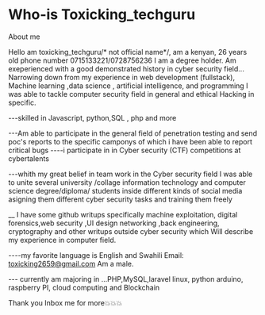 # Who-is Toxicking_techguru
About me



Hello am toxicking_techguru/* not official name*/, 
am a kenyan, 26 years old phone number 0715133221/0728756236
I am a degree holder.
 Am exeperienced with a good demonstrated history in  cyber security  field...
Narrowing down from my experience in web development (fullstack), Machine learning ,data science , artificial intelligence, and programming I was able to tackle computer security field in general and ethical Hacking in specific.

---skilled in Javascript, python,SQL , php and more

---Am able to participate in the general field of penetration testing and send poc's reports to the specific camponys of which i  have been able to report critical bugs 
----i participate in in Cyber security (CTF) competitions  at cybertalents

---whith my great belief in team work in the Cyber security field I  was able to unite several university /collage  information technology and computer science degree/diploma/  students inside different kinds of social media asigning them different cyber security tasks and training them freely


__ I have some github writups specifically machine exploitation, digital forensics,web security ,UI design networking ,back engineering, cryptography and other writups outside cyber security which Will describe my experience in computer field.

----my favorite language is English and Swahili
Email: toxicking2659@gmail.com
Am a male.



--- currently am majoring in ...PHP,MySQL,laravel linux, python arduino, raspberry PI, cloud computing and Blockchain


Thank you Inbox me for more💥💥💥
